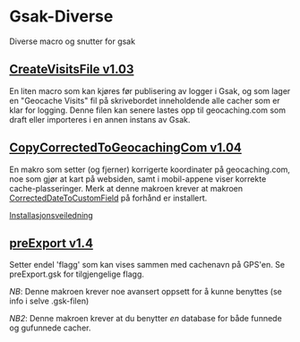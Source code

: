 # Gsak-Diverse
Diverse macro og snutter for gsak

## [CreateVisitsFile v1.03](https://github.com/bjoff/Gsak-Diverse/releases/download/v1.03/CreateVisitsFile.gskz)

En liten macro som kan kjøres før publisering av logger i Gsak, og som lager en "Geocache Visits" fil på skrivebordet inneholdende alle cacher som er klar for logging. Denne filen kan senere lastes opp til geocaching.com som draft eller importeres i en annen instans av Gsak.

## [CopyCorrectedToGeocachingCom v1.04](https://github.com/bjoff/Gsak-Diverse/releases/download/CCTG_v1.04/CopyCorrectedToGeocachingCom.gskz)

En makro som setter (og fjerner) korrigerte koordinater på geocaching.com, noe som gjør at kart på websiden, samt i mobil-appene viser korrekte cache-plasseringer. Merk at denne makroen krever at makroen [CorrectedDateToCustomField](http://gsak.net/board/index.php?showtopic=26381&st=0&#entry199014) på forhånd er installert.

[Installasjonsveiledning](https://github.com/bjoff/Gsak-Diverse/blob/master/CopyCorrectedToGeocachingCom.md)

## [preExport v1.4](https://github.com/bjoff/Gsak-Diverse/releases/download/v1.4/preExport.gskz)

Setter endel 'flagg' som kan vises sammen med cachenavn på GPS'en. Se preExport.gsk for tilgjengelige flagg.

*NB*: Denne makroen krever noe avansert oppsett for å kunne benyttes (se info i selve .gsk-filen)

*NB2*: Denne makroen krever at du benytter _en_ database for både funnede og gufunnede cacher.
